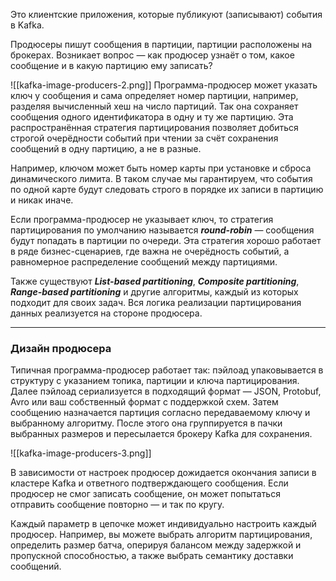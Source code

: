 Это клиентские приложения, которые публикуют (записывают) события в Kafka.

Продюсеры пишут сообщения в партиции, партиции расположены на брокерах. Возникает вопрос — как продюсер узнаёт о том, какое сообщение и в какую партицию ему записать?

![[kafka-image-producers-2.png]]
Программа-продюсер может указать ключ у сообщения и сама определяет номер партиции, например, разделяя вычисленный хеш на число партиций. Так она сохраняет сообщения одного идентификатора в одну и ту же партицию. Эта распространённая стратегия партицирования позволяет добиться строгой очерёдности событий при чтении за счёт сохранения сообщений в одну партицию, а не в разные.

Например, ключом может быть номер карты при установке и сброса динамического лимита. В таком случае мы гарантируем, что события по одной карте будут следовать строго в порядке их записи в партицию и никак иначе.

Если программа-продюсер не указывает ключ, то стратегия партицирования по умолчанию называется **_round-robin_** — сообщения будут попадать в партиции по очереди. Эта стратегия хорошо работает в ряде бизнес-сценариев, где важна не очерёдность событий, а равномерное распределение сообщений между партициями. 

Также существуют **_List-based partitioning_**, **_Composite partitioning_**, **_Range-based partitioning_** и другие алгоритмы, каждый из которых подходит для своих задач. Вся логика реализации партицирования данных реализуется на стороне продюсера.

---
### Дизайн продюсера

Типичная программа-продюсер работает так: пэйлоад упаковывается в структуру с указанием топика, партиции и ключа партицирования. Далее пэйлоад сериализуется в подходящий формат — JSON, Protobuf, Avro или ваш собственный формат с поддержкой схем. Затем сообщению назначается партиция согласно передаваемому ключу и выбранному алгоритму. После этого она группируется в пачки выбранных размеров и пересылается брокеру Kafka для сохранения.

![[kafka-image-producers-3.png]]

В зависимости от настроек продюсер дожидается окончания записи в кластере Kafka и ответного подтверждающего сообщения. Если продюсер не смог записать сообщение, он может попытаться отправить сообщение повторно — и так по кругу.

Каждый параметр в цепочке может индивидуально настроить каждый продюсер. Например, вы можете выбрать алгоритм партицирования, определить размер батча, оперируя балансом между задержкой и пропускной способностью, а также выбрать семантику доставки сообщений.